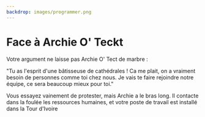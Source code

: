 ```yaml
---
backdrop: images/programmer.png
---
```


# Face à Archie O' Teckt

Votre argument ne laisse pas Archie O' Tect de marbre :

"Tu as l'esprit d'une bâtisseuse de cathédrales ! Ca me plait, on a vraiment besoin de personnes comme toi chez nous. Je vais te faire rejoindre notre équipe, ce sera beaucoup mieux pour toi."

Vous essayez vainement de protester, mais Archie a le bras long. Il contacte dans la foulée les ressources humaines, et votre poste de travail est installé dans la Tour d'Ivoire

<Page url="/archie/153" instructions="" action="La suite" condition="none" />
